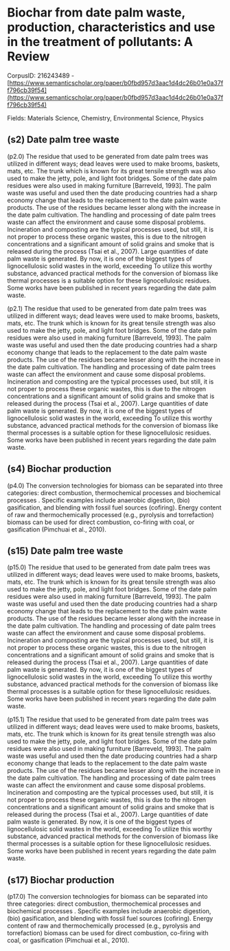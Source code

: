 # Biochar from date palm waste, production, characteristics and use in the treatment of pollutants: A Review

CorpusID: 216243489 - [https://www.semanticscholar.org/paper/b0fbd957d3aac1d4dc26b01e0a37ff796cb39f54](https://www.semanticscholar.org/paper/b0fbd957d3aac1d4dc26b01e0a37ff796cb39f54)

Fields: Materials Science, Chemistry, Environmental Science, Physics

## (s2) Date palm tree waste
(p2.0) The residue that used to be generated from date palm trees was utilized in different ways; dead leaves were used to make brooms, baskets, mats, etc. The trunk which is known for its great tensile strength was also used to make the jetty, pole, and light foot bridges. Some of the date palm residues were also used in making furniture [Barreveld, 1993]. The palm waste was useful and used then the date producing countries had a sharp economy change that leads to the replacement to the date palm waste products. The use of the residues became lesser along with the increase in the date palm cultivation. The handling and processing of date palm trees waste can affect the environment and cause some disposal problems. Incineration and composting are the typical processes used, but still, it is not proper to process these organic wastes, this is due to the nitrogen concentrations and a significant amount of solid grains and smoke that is released during the process (Tsai et al., 2007). Large quantities of date palm waste is generated. By now, it is one of the biggest types of lignocellulosic solid wastes in the world, exceeding To utilize this worthy substance, advanced practical methods for the conversion of biomass like thermal processes is a suitable option for these lignocellulosic residues. Some works have been published in recent years regarding the date palm waste.

(p2.1) The residue that used to be generated from date palm trees was utilized in different ways; dead leaves were used to make brooms, baskets, mats, etc. The trunk which is known for its great tensile strength was also used to make the jetty, pole, and light foot bridges. Some of the date palm residues were also used in making furniture [Barreveld, 1993]. The palm waste was useful and used then the date producing countries had a sharp economy change that leads to the replacement to the date palm waste products. The use of the residues became lesser along with the increase in the date palm cultivation. The handling and processing of date palm trees waste can affect the environment and cause some disposal problems. Incineration and composting are the typical processes used, but still, it is not proper to process these organic wastes, this is due to the nitrogen concentrations and a significant amount of solid grains and smoke that is released during the process (Tsai et al., 2007). Large quantities of date palm waste is generated. By now, it is one of the biggest types of lignocellulosic solid wastes in the world, exceeding To utilize this worthy substance, advanced practical methods for the conversion of biomass like thermal processes is a suitable option for these lignocellulosic residues. Some works have been published in recent years regarding the date palm waste.
## (s4) Biochar production
(p4.0) The conversion technologies for biomass can be separated into three categories: direct combustion, thermochemical processes and biochemical processes . Specific examples include anaerobic digestion, (bio) gasification, and blending with fossil fuel sources (cofiring). Energy content of raw and thermochemically processed (e.g., pyrolysis and torrefaction) biomass can be used for direct combustion, co-firing with coal, or gasification (Pimchuai et al., 2010).
## (s15) Date palm tree waste
(p15.0) The residue that used to be generated from date palm trees was utilized in different ways; dead leaves were used to make brooms, baskets, mats, etc. The trunk which is known for its great tensile strength was also used to make the jetty, pole, and light foot bridges. Some of the date palm residues were also used in making furniture [Barreveld, 1993]. The palm waste was useful and used then the date producing countries had a sharp economy change that leads to the replacement to the date palm waste products. The use of the residues became lesser along with the increase in the date palm cultivation. The handling and processing of date palm trees waste can affect the environment and cause some disposal problems. Incineration and composting are the typical processes used, but still, it is not proper to process these organic wastes, this is due to the nitrogen concentrations and a significant amount of solid grains and smoke that is released during the process (Tsai et al., 2007). Large quantities of date palm waste is generated. By now, it is one of the biggest types of lignocellulosic solid wastes in the world, exceeding To utilize this worthy substance, advanced practical methods for the conversion of biomass like thermal processes is a suitable option for these lignocellulosic residues. Some works have been published in recent years regarding the date palm waste.

(p15.1) The residue that used to be generated from date palm trees was utilized in different ways; dead leaves were used to make brooms, baskets, mats, etc. The trunk which is known for its great tensile strength was also used to make the jetty, pole, and light foot bridges. Some of the date palm residues were also used in making furniture [Barreveld, 1993]. The palm waste was useful and used then the date producing countries had a sharp economy change that leads to the replacement to the date palm waste products. The use of the residues became lesser along with the increase in the date palm cultivation. The handling and processing of date palm trees waste can affect the environment and cause some disposal problems. Incineration and composting are the typical processes used, but still, it is not proper to process these organic wastes, this is due to the nitrogen concentrations and a significant amount of solid grains and smoke that is released during the process (Tsai et al., 2007). Large quantities of date palm waste is generated. By now, it is one of the biggest types of lignocellulosic solid wastes in the world, exceeding To utilize this worthy substance, advanced practical methods for the conversion of biomass like thermal processes is a suitable option for these lignocellulosic residues. Some works have been published in recent years regarding the date palm waste.
## (s17) Biochar production
(p17.0) The conversion technologies for biomass can be separated into three categories: direct combustion, thermochemical processes and biochemical processes . Specific examples include anaerobic digestion, (bio) gasification, and blending with fossil fuel sources (cofiring). Energy content of raw and thermochemically processed (e.g., pyrolysis and torrefaction) biomass can be used for direct combustion, co-firing with coal, or gasification (Pimchuai et al., 2010).
